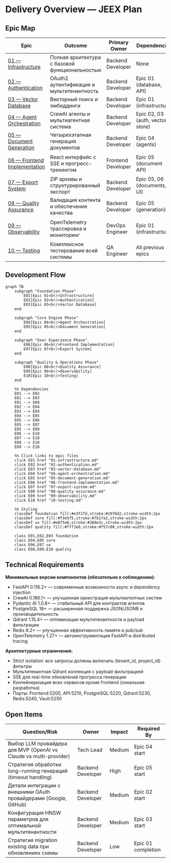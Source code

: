 # Delivery Overview — JEEX Plan

## Epic Map

| Epic | Outcome | Primary Owner | Dependencies | Status |
|------|---------|---------------|--------------|---------|
| [01 — Infrastructure](01-infrastructure.md) | Полная архитектура с базовой функциональностью | Backend Developer | None | ✅ Completed (100%) |
| [02 — Authentication](02-authentication.md) | OAuth2 аутентификация и мультитенантность | Backend Developer | Epic 01 (database, API) | ⏳ Not Started |
| [03 — Vector Database](03-vector-database.md) | Векторный поиск и эмбеддинги | Backend Developer | Epic 01 (infrastructure) | 🔴 Blocked (10%) |
| [04 — Agent Orchestration](04-agent-orchestration.md) | CrewAI агенты и мультиагентная система | Backend Developer | Epic 02, 03 (auth, vector store) | ✅ Completed (100%) |
| [05 — Document Generation](05-document-generation.md) | Четырехэтапная генерация документов | Backend Developer | Epic 04 (agents) | ⏳ Not Started |
| [06 — Frontend Implementation](06-frontend-implementation.md) | React интерфейс с SSE и прогресс-трекингом | Frontend Developer | Epic 05 (document API) | 🟡 In Progress (30%) |
| [07 — Export System](07-export-system.md) | ZIP архивы и структурированный экспорт | Backend Developer | Epic 05, 06 (documents, UI) | ⏳ Not Started |
| [08 — Quality Assurance](08-quality-assurance.md) | Валидация контента и обеспечение качества | Backend Developer | Epic 05 (generation) | ⏳ Not Started |
| [09 — Observability](09-observability.md) | OpenTelemetry трассировка и мониторинг | DevOps Engineer | Epic 01 (infrastructure) | 🟡 In Progress (15%) |
| [10 — Testing](10-testing.md) | Комплексное тестирование всей системы | QA Engineer | All previous epics | ⏳ Not Started |

## Development Flow

```mermaid
graph TB
    subgraph "Foundation Phase"
        E01[Epic 01<br/>Infrastructure]
        E02[Epic 02<br/>Authentication]
        E03[Epic 03<br/>Vector Database]
    end

    subgraph "Core Engine Phase"
        E04[Epic 04<br/>Agent Orchestration]
        E05[Epic 05<br/>Document Generation]
    end

    subgraph "User Experience Phase"
        E06[Epic 06<br/>Frontend Implementation]
        E07[Epic 07<br/>Export System]
    end

    subgraph "Quality & Operations Phase"
        E08[Epic 08<br/>Quality Assurance]
        E09[Epic 09<br/>Observability]
        E10[Epic 10<br/>Testing]
    end

    %% Dependencies
    E01 --> E02
    E01 --> E03
    E01 --> E09
    E02 --> E04
    E03 --> E04
    E04 --> E05
    E05 --> E06
    E05 --> E07
    E05 --> E08
    E06 --> E10
    E07 --> E10
    E08 --> E10
    E09 --> E10

    %% Click links to epic files
    click E01 href "01-infrastructure.md"
    click E02 href "02-authentication.md"
    click E03 href "03-vector-database.md"
    click E04 href "04-agent-orchestration.md"
    click E05 href "05-document-generation.md"
    click E06 href "06-frontend-implementation.md"
    click E07 href "07-export-system.md"
    click E08 href "08-quality-assurance.md"
    click E09 href "09-observability.md"
    click E10 href "10-testing.md"

    %% Styling
    classDef foundation fill:#e3f2fd,stroke:#1976d2,stroke-width:2px
    classDef core fill:#f3e5f5,stroke:#7b1fa2,stroke-width:2px
    classDef ux fill:#e8f5e8,stroke:#388e3c,stroke-width:2px
    classDef quality fill:#fff3e0,stroke:#f57c00,stroke-width:2px

    class E01,E02,E03 foundation
    class E04,E05 core
    class E06,E07 ux
    class E08,E09,E10 quality
```

## Technical Requirements

**Минимальные версии компонентов (обязательно к соблюдению):**
- FastAPI 0.116.2+ — современные возможности async и dependency injection
- CrewAI 0.186.1+ — улучшенная оркестрация мультиагентных систем
- Pydantic AI 1.0.8+ — стабильный API для контрактов агентов
- PostgreSQL 18+ — расширенная поддержка JSON/JSONB и производительность
- Qdrant 1.15.4+ — оптимизации мультитенантности и payload фильтрации
- Redis 8.2+ — улучшенная эффективность памяти и pub/sub
- OpenTelemetry 1.27+ — автоинструментация FastAPI и distributed tracing

**Архитектурные ограничения:**
- Strict isolation: все запросы должны включать (tenant_id, project_id) фильтры
- Мультитенантная Qdrant коллекция с payload-фильтрацией
- SSE для real-time обновлений прогресса генерации
- Контейнеризация всех сервисов кроме frontend (локальная разработка)
- Порты: Frontend:5200, API:5210, PostgreSQL:5220, Qdrant:5230, Redis:5240, Vault:5250

## Open Items

| Question/Risk | Owner | Impact | Required By |
|---------------|-------|--------|-------------|
| Выбор LLM провайдера для MVP (OpenAI vs Claude vs multi-provider) | Tech Lead | Medium | Epic 04 start |
| Стратегия обработки long-running генераций (timeout handling) | Backend Developer | High | Epic 05 start |
| Детали интеграции с внешними OAuth провайдерами (Google, GitHub) | Backend Developer | Medium | Epic 02 start |
| Конфигурация HNSW параметров для оптимальной мультитенантности | Backend Developer | Medium | Epic 03 start |
| Стратегия migration existing data при обновлениях схемы | Backend Developer | Low | Epic 01 completion |